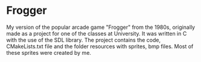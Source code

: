 # Frogger

My version of the popular arcade game "Frogger" from the 1980s, originally made as a project for one of the classes at University. It was written in C with the use of the SDL library.
The project contains the code, CMakeLists.txt file and the folder resources with sprites, bmp files. Most of these sprites were created by me.
